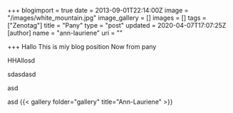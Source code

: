 +++
blogimport = true
date = 2013-09-01T22:14:00Z
image = "/images/white_mountain.jpg"
image_gallery = []
images = []
tags = ["Zenotag"]
title = "Pany"
type = "post"
updated = 2020-04-07T17:07:25Z
[author]
name = "ann-lauriene"
uri = ""

+++
Hallo This is miy blog position
Now from pany

HHAllosd

sdasdasd

asd

asd {{< gallery folder="gallery" title="Ann-Lauriene" >}}
